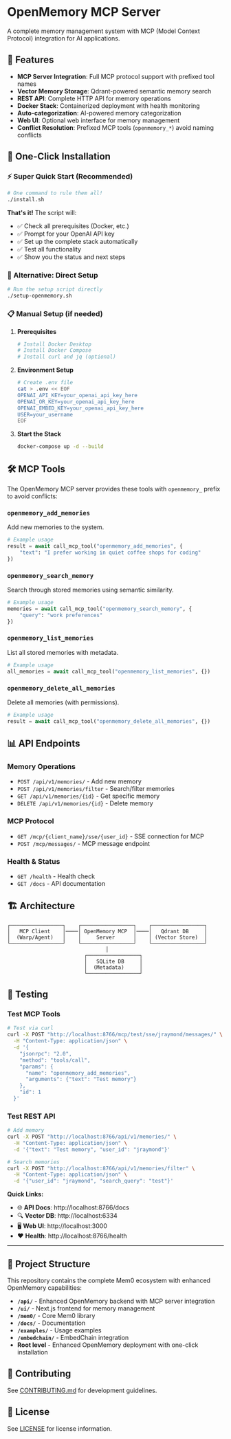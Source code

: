 # OpenMemory MCP Server

A complete memory management system with MCP (Model Context Protocol) integration for AI applications.

## 🎯 Features

- **MCP Server Integration**: Full MCP protocol support with prefixed tool names
- **Vector Memory Storage**: Qdrant-powered semantic memory search
- **REST API**: Complete HTTP API for memory operations
- **Docker Stack**: Containerized deployment with health monitoring
- **Auto-categorization**: AI-powered memory categorization
- **Web UI**: Optional web interface for memory management
- **Conflict Resolution**: Prefixed MCP tools (`openmemory_*`) avoid naming conflicts

## 🚀 One-Click Installation

### ⚡ Super Quick Start (Recommended)

```bash
# One command to rule them all!
./install.sh
```

**That's it!** The script will:
- ✅ Check all prerequisites (Docker, etc.)
- ✅ Prompt for your OpenAI API key
- ✅ Set up the complete stack automatically
- ✅ Test all functionality
- ✅ Show you the status and next steps

### 🔧 Alternative: Direct Setup

```bash
# Run the setup script directly
./setup-openmemory.sh
```

### 📋 Manual Setup (if needed)

1. **Prerequisites**
   ```bash
   # Install Docker Desktop
   # Install Docker Compose
   # Install curl and jq (optional)
   ```

2. **Environment Setup**
   ```bash
   # Create .env file
   cat > .env << EOF
   OPENAI_API_KEY=your_openai_api_key_here
   OPENAI_OR_KEY=your_openai_api_key_here
   OPENAI_EMBED_KEY=your_openai_api_key_here
   USER=your_username
   EOF
   ```

3. **Start the Stack**
   ```bash
   docker-compose up -d --build
   ```

## 🛠️ MCP Tools

The OpenMemory MCP server provides these tools with `openmemory_` prefix to avoid conflicts:

### `openmemory_add_memories`
Add new memories to the system.

```python
# Example usage
result = await call_mcp_tool("openmemory_add_memories", {
    "text": "I prefer working in quiet coffee shops for coding"
})
```

### `openmemory_search_memory`
Search through stored memories using semantic similarity.

```python
# Example usage
memories = await call_mcp_tool("openmemory_search_memory", {
    "query": "work preferences"
})
```

### `openmemory_list_memories`
List all stored memories with metadata.

```python
# Example usage
all_memories = await call_mcp_tool("openmemory_list_memories", {})
```

### `openmemory_delete_all_memories`
Delete all memories (with permissions).

```python
# Example usage
result = await call_mcp_tool("openmemory_delete_all_memories", {})
```

## 📊 API Endpoints

### Memory Operations
- `POST /api/v1/memories/` - Add new memory
- `POST /api/v1/memories/filter` - Search/filter memories
- `GET /api/v1/memories/{id}` - Get specific memory
- `DELETE /api/v1/memories/{id}` - Delete memory

### MCP Protocol
- `GET /mcp/{client_name}/sse/{user_id}` - SSE connection for MCP
- `POST /mcp/messages/` - MCP message endpoint

### Health & Status
- `GET /health` - Health check
- `GET /docs` - API documentation

## 🏗️ Architecture

```
┌─────────────────┐    ┌─────────────────┐    ┌─────────────────┐
│   MCP Client    │────│ OpenMemory MCP  │────│   Qdrant DB     │
│  (Warp/Agent)   │    │     Server      │    │ (Vector Store)  │
└─────────────────┘    └─────────────────┘    └─────────────────┘
                                │
                         ┌─────────────────┐
                         │   SQLite DB     │
                         │  (Metadata)     │
                         └─────────────────┘
```

## 🧪 Testing

### Test MCP Tools
```bash
# Test via curl
curl -X POST "http://localhost:8766/mcp/test/sse/jraymond/messages/" \
  -H "Content-Type: application/json" \
  -d '{
    "jsonrpc": "2.0",
    "method": "tools/call",
    "params": {
      "name": "openmemory_add_memories",
      "arguments": {"text": "Test memory"}
    },
    "id": 1
  }'
```

### Test REST API
```bash
# Add memory
curl -X POST "http://localhost:8766/api/v1/memories/" \
  -H "Content-Type: application/json" \
  -d '{"text": "Test memory", "user_id": "jraymond"}'

# Search memories  
curl -X POST "http://localhost:8766/api/v1/memories/filter" \
  -H "Content-Type: application/json" \
  -d '{"user_id": "jraymond", "search_query": "test"}'
```

**Quick Links:**
- 🌐 **API Docs**: http://localhost:8766/docs
- 🔍 **Vector DB**: http://localhost:6334
- 🖥️ **Web UI**: http://localhost:3000
- ❤️ **Health**: http://localhost:8766/health

---

## 🧩 Project Structure

This repository contains the complete Mem0 ecosystem with enhanced OpenMemory capabilities:

- **`/api/`** - Enhanced OpenMemory backend with MCP server integration
- **`/ui/`** - Next.js frontend for memory management
- **`/mem0/`** - Core Mem0 library
- **`/docs/`** - Documentation
- **`/examples/`** - Usage examples
- **`/embedchain/`** - EmbedChain integration
- **Root level** - Enhanced OpenMemory deployment with one-click installation

## 🤝 Contributing

See [CONTRIBUTING.md](CONTRIBUTING.md) for development guidelines.

## 📄 License

See [LICENSE](LICENSE) for license information.
